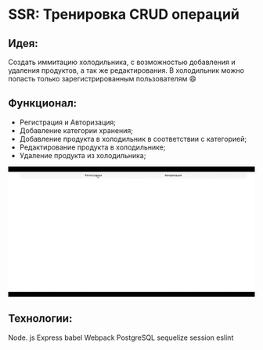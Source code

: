 # SSR: Тренировка CRUD операций
## Идея:
Создать иммитацию холодильника, с возможностью добавления и удаления продуктов, а так же редактирования. В холодильник можно попасть только зарегистрированным пользователям 😄
## Функционал:
-   Регистрация и Авторизация;
-   Добавление категории хранения;
-   Добавление продукта в холодильник в соответствии с категорией;
-   Редактирование продукта в холодильнике;
-   Удаление продукта из холодильника;

![Обзор приложения](holodos.gif)

## Технологии:
Node. js
Express
babel
Webpack
PostgreSQL
sequelize
session
eslint
